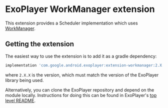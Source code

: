 # ExoPlayer WorkManager extension

This extension provides a Scheduler implementation which uses [WorkManager][].

[WorkManager]: https://developer.android.com/topic/libraries/architecture/workmanager.html

## Getting the extension

The easiest way to use the extension is to add it as a gradle dependency:

```gradle
implementation 'com.google.android.exoplayer:extension-workmanager:2.X.X'
```

where `2.X.X` is the version, which must match the version of the ExoPlayer
library being used.

Alternatively, you can clone the ExoPlayer repository and depend on the module
locally. Instructions for doing this can be found in ExoPlayer's
[top level README](../../README.md).
